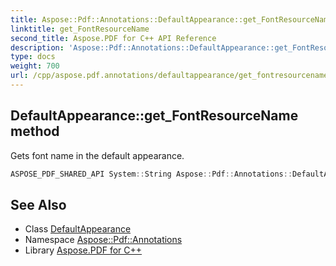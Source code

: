 ```yaml
---
title: Aspose::Pdf::Annotations::DefaultAppearance::get_FontResourceName method
linktitle: get_FontResourceName
second_title: Aspose.PDF for C++ API Reference
description: 'Aspose::Pdf::Annotations::DefaultAppearance::get_FontResourceName method. Gets font name in the default appearance in C++.'
type: docs
weight: 700
url: /cpp/aspose.pdf.annotations/defaultappearance/get_fontresourcename/
---
```

## DefaultAppearance::get_FontResourceName method


Gets font name in the default appearance.

```cpp
ASPOSE_PDF_SHARED_API System::String Aspose::Pdf::Annotations::DefaultAppearance::get_FontResourceName() const
```

## See Also

* Class [DefaultAppearance](../)
* Namespace [Aspose::Pdf::Annotations](../../)
* Library [Aspose.PDF for C++](../../../)
